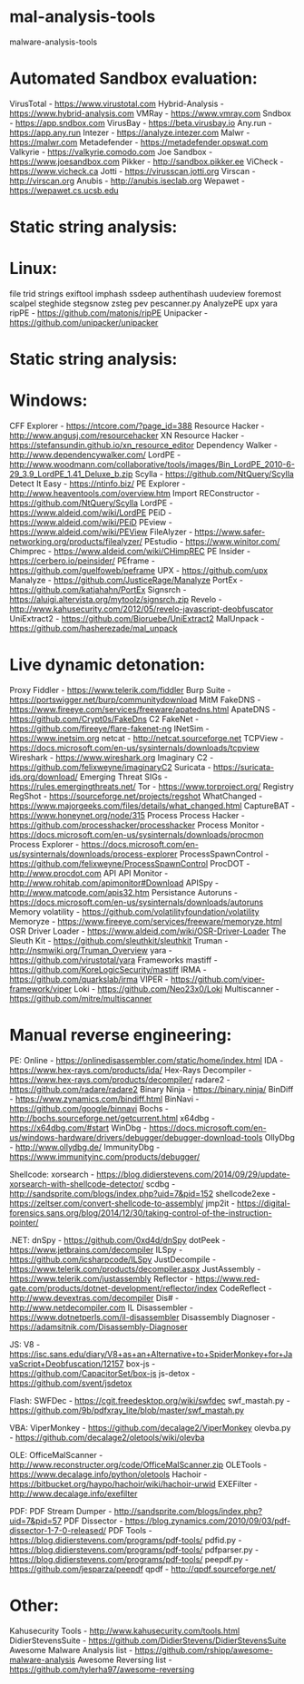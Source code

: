 # mal-analysis-tools
malware-analysis-tools

Automated Sandbox evaluation:
=============================
VirusTotal - https://www.virustotal.com
Hybrid-Analysis - https://www.hybrid-analysis.com
VMRay - https://www.vmray.com
Sndbox - https://app.sndbox.com
VirusBay - https://beta.virusbay.io
Any.run - https://app.any.run
Intezer - https://analyze.intezer.com
Malwr - https://malwr.com
Metadefender - https://metadefender.opswat.com
Valkyrie - https://valkyrie.comodo.com
Joe Sandbox - https://www.joesandbox.com
Pikker - http://sandbox.pikker.ee
ViCheck - https://www.vicheck.ca
Jotti - https://virusscan.jotti.org
Virscan - http://virscan.org
Anubis - http://anubis.iseclab.org
Wepawet - https://wepawet.cs.ucsb.edu


Static string analysis:
=======================
Linux:
======
file
trid
strings
exiftool
imphash
ssdeep
authentihash
uudeview
foremost
scalpel
steghide
stegsnow
zsteg
pev
pescanner.py
AnalyzePE
upx
yara
ripPE - https://github.com/matonis/ripPE
Unipacker - https://github.com/unipacker/unipacker

Static string analysis:
=======================
Windows:
========
CFF Explorer - https://ntcore.com/?page_id=388
Resource Hacker - http://www.angusj.com/resourcehacker
XN Resource Hacker - https://stefansundin.github.io/xn_resource_editor
Dependency Walker - http://www.dependencywalker.com/
LordPE - http://www.woodmann.com/collaborative/tools/images/Bin_LordPE_2010-6-29_3.9_LordPE_1.41_Deluxe_b.zip
Scylla - https://github.com/NtQuery/Scylla
Detect It Easy - https://ntinfo.biz/
PE Explorer - http://www.heaventools.com/overview.htm
Import REConstructor - https://github.com/NtQuery/Scylla
LordPE - https://www.aldeid.com/wiki/LordPE
PEiD - https://www.aldeid.com/wiki/PEiD
PEview - https://www.aldeid.com/wiki/PEView
FileAlyzer - https://www.safer-networking.org/products/filealyzer/
PEstudio - https://www.winitor.com/
Chimprec - https://www.aldeid.com/wiki/CHimpREC
PE Insider - https://cerbero.io/peinsider/
PEframe - https://github.com/guelfoweb/peframe
UPX - https://github.com/upx
Manalyze - https://github.com/JusticeRage/Manalyze
PortEx - https://github.com/katjahahn/PortEx
Signsrch - https://aluigi.altervista.org/mytoolz/signsrch.zip
Revelo - http://www.kahusecurity.com/2012/05/revelo-javascript-deobfuscator
UniExtract2 - https://github.com/Bioruebe/UniExtract2
MalUnpack - https://github.com/hasherezade/mal_unpack


Live dynamic detonation:
========================
Proxy
Fiddler - https://www.telerik.com/fiddler
Burp Suite - https://portswigger.net/burp/communitydownload
MitM
FakeDNS - https://www.fireeye.com/services/freeware/apatedns.html
ApateDNS - https://github.com/Crypt0s/FakeDns
C2
FakeNet - https://github.com/fireeye/flare-fakenet-ng
INetSim - https://www.inetsim.org
netcat - http://netcat.sourceforge.net
TCPView - https://docs.microsoft.com/en-us/sysinternals/downloads/tcpview
Wireshark - https://www.wireshark.org
Imaginary C2 - https://github.com/felixweyne/imaginaryC2
Suricata - https://suricata-ids.org/download/
Emerging Threat SIGs - https://rules.emergingthreats.net/
Tor - https://www.torproject.org/
Registry
RegShot - https://sourceforge.net/projects/regshot
WhatChanged - https://www.majorgeeks.com/files/details/what_changed.html
CaptureBAT - https://www.honeynet.org/node/315
Process
Process Hacker - https://github.com/processhacker/processhacker
Process Monitor - https://docs.microsoft.com/en-us/sysinternals/downloads/procmon
Process Explorer - https://docs.microsoft.com/en-us/sysinternals/downloads/process-explorer
ProcessSpawnControl - https://github.com/felixweyne/ProcessSpawnControl
ProcDOT - http://www.procdot.com
API
API Monitor - http://www.rohitab.com/apimonitor#Download
APISpy - http://www.matcode.com/apis32.htm
Persistance
Autoruns - https://docs.microsoft.com/en-us/sysinternals/downloads/autoruns
Memory
volatility - https://github.com/volatilityfoundation/volatility
Memoryze - https://www.fireeye.com/services/freeware/memoryze.html
OSR Driver Loader - https://www.aldeid.com/wiki/OSR-Driver-Loader
The Sleuth Kit - https://github.com/sleuthkit/sleuthkit
Truman - http://nsmwiki.org/Truman_Overview
yara - https://github.com/virustotal/yara
Frameworks
mastiff - https://github.com/KoreLogicSecurity/mastiff
IRMA - https://github.com/quarkslab/irma
VIPER - https://github.com/viper-framework/viper
Loki - https://github.com/Neo23x0/Loki
Multiscanner - https://github.com/mitre/multiscanner

Manual reverse engineering:
===========================
PE:
Online - https://onlinedisassembler.com/static/home/index.html
IDA - https://www.hex-rays.com/products/ida/
Hex-Rays Decompiler - https://www.hex-rays.com/products/decompiler/
radare2 - https://github.com/radare/radare2
Binary Ninja - https://binary.ninja/
BinDiff - https://www.zynamics.com/bindiff.html
BinNavi - https://github.com/google/binnavi
Bochs - http://bochs.sourceforge.net/getcurrent.html
x64dbg - https://x64dbg.com/#start
WinDbg - https://docs.microsoft.com/en-us/windows-hardware/drivers/debugger/debugger-download-tools
OllyDbg - http://www.ollydbg.de/
ImmunityDbg - https://www.immunityinc.com/products/debugger/


Shellcode:
xorsearch - https://blog.didierstevens.com/2014/09/29/update-xorsearch-with-shellcode-detector/
scdbg - http://sandsprite.com/blogs/index.php?uid=7&pid=152
shellcode2exe - https://zeltser.com/convert-shellcode-to-assembly/
jmp2it - https://digital-forensics.sans.org/blog/2014/12/30/taking-control-of-the-instruction-pointer/

.NET:
dnSpy - https://github.com/0xd4d/dnSpy
dotPeek - https://www.jetbrains.com/decompiler
ILSpy - https://github.com/icsharpcode/ILSpy
JustDecompile - https://www.telerik.com/products/decompiler.aspx
JustAssembly - https://www.telerik.com/justassembly
Reflector - https://www.red-gate.com/products/dotnet-development/reflector/index
CodeReflect - http://www.devextras.com/decompiler
Dis# - http://www.netdecompiler.com
IL Disassembler - https://www.dotnetperls.com/il-disassembler
Disassembly Diagnoser - https://adamsitnik.com/Disassembly-Diagnoser

JS:
V8 - https://isc.sans.edu/diary/V8+as+an+Alternative+to+SpiderMonkey+for+JavaScript+Deobfuscation/12157
box-js - https://github.com/CapacitorSet/box-js
js-detox - https://github.com/svent/jsdetox

Flash:
SWFDec - https://cgit.freedesktop.org/wiki/swfdec
swf_mastah.py - https://github.com/9b/pdfxray_lite/blob/master/swf_mastah.py

VBA:
ViperMonkey - https://github.com/decalage2/ViperMonkey
olevba.py - https://github.com/decalage2/oletools/wiki/olevba

OLE:
OfficeMalScanner - http://www.reconstructer.org/code/OfficeMalScanner.zip
OLETools - https://www.decalage.info/python/oletools
Hachoir - https://bitbucket.org/haypo/hachoir/wiki/hachoir-urwid
EXEFilter - http://www.decalage.info/exefilter

PDF:
PDF Stream Dumper - http://sandsprite.com/blogs/index.php?uid=7&pid=57
PDF Dissector - https://blog.zynamics.com/2010/09/03/pdf-dissector-1-7-0-released/
PDF Tools - https://blog.didierstevens.com/programs/pdf-tools/
pdfid.py - https://blog.didierstevens.com/programs/pdf-tools/
pdfparser.py - https://blog.didierstevens.com/programs/pdf-tools/
peepdf.py - https://github.com/jesparza/peepdf
qpdf - http://qpdf.sourceforge.net/


Other:
======
Kahusecurity Tools - http://www.kahusecurity.com/tools.html
DidierStevensSuite - https://github.com/DidierStevens/DidierStevensSuite
Awesome Malware Analysis list - https://github.com/rshipp/awesome-malware-analysis
Awesome Reversing list - https://github.com/tylerha97/awesome-reversing
